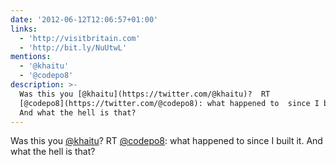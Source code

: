 ```yaml
---
date: '2012-06-12T12:06:57+01:00'
links:
  - 'http://visitbritain.com'
  - 'http://bit.ly/NuUtwL'
mentions:
  - '@khaitu'
  - '@codepo8'
description: >-
  Was this you [@khaitu](https://twitter.com/@khaitu)?  RT
  [@codepo8](https://twitter.com/@codepo8): what happened to  since I built it.
  And what the hell is that?
---
```

Was this you [@khaitu](https://twitter.com/@khaitu)?  RT [@codepo8](https://twitter.com/@codepo8): what happened to  since I built it. And what the hell is that? 
